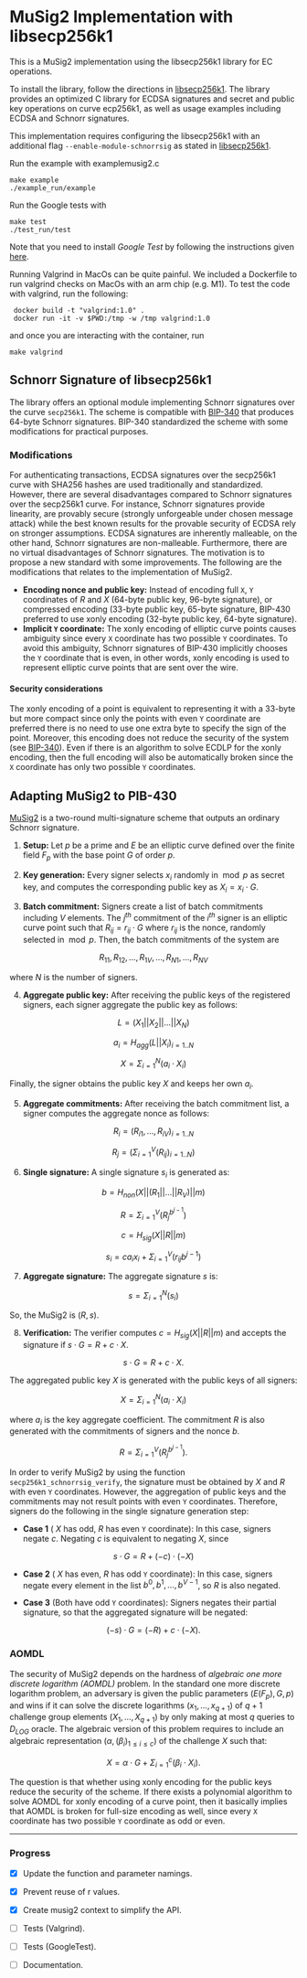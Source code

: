 # MuSig2 Implementation with libsecp256k1

This is a MuSig2 implementation using the libsecp256k1 library for EC operations.

To install the library, follow the directions in [libsecp256k1](https://github.com/bitcoin-core/secp256k1).
The library provides an optimized C library for ECDSA signatures and secret and public key operations on curve ecp256k1, as well as usage examples including ECDSA and Schnorr signatures.

This implementation requires configuring the libsecp256k1 with an additional flag `--enable-module-schnorrsig` as stated in [libsecp256k1](https://github.com/bitcoin-core/secp256k1).

Run the example with examplemusig2.c

```shell
make example
./example_run/example
```

Run the Google tests with

```shell
make test
./test_run/test
```

Note that you need to install *Google Test* by following the instructions given [here](https://google.github.io/googletest/).

Running Valgrind in MacOs can be quite painful.
We included a Dockerfile to run valgrind checks on MacOs with an arm chip (e.g. M1).
To test the code with valgrind, run the following:
```shell
 docker build -t "valgrind:1.0" .
 docker run -it -v $PWD:/tmp -w /tmp valgrind:1.0
```

and once you are interacting with the container, run
```shell
make valgrind
```

## Schnorr Signature of libsecp256k1
The library offers an optional module implementing Schnorr signatures over the curve `secp256k1`. 
The scheme is compatible with [BIP-340](https://github.com/bitcoin/bips/blob/master/bip-0340.mediawiki) that produces 64-byte Schnorr signatures. 
BIP-340 standardized the scheme with some modifications for practical purposes.

### Modifications
For authenticating transactions, ECDSA signatures over the secp256k1 curve with SHA256 hashes are used traditionally 
and standardized. 
However, there are several disadvantages compared to Schnorr signatures over the secp256k1 curve. 
For instance, Schnorr signatures provide linearity, are provably secure (strongly unforgeable under chosen message 
attack) while the best known results for the provable security of ECDSA rely on stronger assumptions.
ECDSA signatures are inherently malleable, on the other hand, Schnorr signatures are non-malleable. 
Furthermore, there are no virtual disadvantages of Schnorr signatures. 
The motivation is to propose a new standard with some improvements.
The following are the modifications that relates to the implementation of MuSig2.

- **Encoding nonce and public key:** Instead of encoding full `X`, `Y` coordinates of $R$ and $X$ (64-byte public 
  key, 96-byte signature), or compressed 
  encoding (33-byte public key, 65-byte signature, BIP-430 preferred to use xonly encoding (32-byte public key, 
  64-byte signature).
- **Implicit `Y` coordinate:** The xonly encoding of elliptic curve points causes ambiguity since every `X` coordinate has two possible `Y` coordinates.
  To avoid this ambiguity, Schnorr signatures of BIP-430 implicitly chooses the `Y` coordinate that is even, in 
  other words, xonly encoding is used to represent elliptic curve points that are sent over the wire.
#### Security considerations
The xonly encoding of a point is equivalent to representing it with a 33-byte but more compact since only the points with even `Y` coordinate are preferred there is no need to use one extra byte to specify the sign of the point. 
Moreover, this encoding does not reduce the security of the system (see [BIP-340](https://github.com/bitcoin/bips/blob/master/bip-0340.mediawiki#:~:text=Despite%20halving%20the,8%5D.)). 
Even if there is an algorithm to solve ECDLP for the xonly encoding, then the full encoding will also be 
automatically broken since the `X` coordinate has only two possible `Y` coordinates.


## Adapting MuSig2 to PIB-430
[MuSig2](https://eprint.iacr.org/2020/1261.pdf) 
is a two-round multi-signature scheme that outputs an ordinary Schnorr signature. 

1. **Setup:** Let $p$ be a prime and $E$ be an elliptic curve defined over the finite field $F_p$ with the base point $G$ of order $p$.

2. **Key generation:** Every signer selects $x_i$ randomly in $\bmod p$ as secret key, and computes the corresponding 
   public key as $X_i = x_i \cdot G$.

3. **Batch commitment:** Signers create a list of batch commitments including $V$ elements.
   The $j^{th}$ commitment of the $i^{th}$ signer is an elliptic curve point such that $R_{ij} = r_{ij} \cdot G$ where 
   $r_{ij}$ is the nonce, randomly selected in $\bmod p$. Then, the batch commitments of the system are

$$ {R_{11}, R_{12}, \ldots, R_{1V},\ldots, R_{N1}, \ldots, R_{NV}} $$

where $N$ is the number of signers.

4. **Aggregate public key:** After receiving the public keys of the registered signers, each signer aggregate the public key as follows:

$$ L = (X_1 || X_2 || \ldots || X_N) $$

$$ a_i = H_{agg}(L || X_i)_{i = 1..N} $$

$$ X = \Sigma_{i = 1}^{N} (a_i \cdot X_i) $$

Finally, the signer obtains the public key $X$ and keeps her own $a_i$.

5. **Aggregate commitments:** After receiving the batch commitment list, a signer computes the aggregate nonce as follows:

$$ R_i = (R_{i1}, \ldots, R_{iV})_{i = 1..N} $$

$$ R_j = (\Sigma_{i = 1}^{V} (R_{ij})_{i = 1..N}) $$

6. **Single signature:** A single signature $s_i$ is generated as:

$$ b = H_{non}(X || (R_1 || \ldots || R_V) || m) $$

$$ R = \Sigma_{i = 1}^{V}(R_j^{b^{j-1}}) $$

$$ c = H_{sig}(X || R || m) $$

$$ s_i = c  a_i x_i + \Sigma_{i = 1}^{V}(r_{ij}   b^{j-1})$$

7. **Aggregate signature:** The aggregate signature $s$ is:

$$ s = \Sigma_{i = 1}^{N}(s_i) $$

So, the MuSig2 is $(R, s)$.

8. **Verification:** The verifier computes $c = H_{sig}(X || R || m)$ and accepts the signature if $s \cdot G = R + c \cdot X$.

$$ s \cdot G = R + c \cdot X. $$

The aggregated public key $X$ is generated with the public keys of all signers:

$$ X = \Sigma_{i = 1}^{N} (a_i \cdot X_i) $$

where $a_i$ is the key aggregate coefficient.
The commitment $R$ is also generated with the commitments of signers and the nonce $b$.

$$ R = \Sigma_{i = 1}^{V}(R_j^{b^{j-1}}). $$

In order to verify MuSig2 by using the function `secp256k1_schnorrsig_verify`, the signature must be obtained by $X$ and $R$ with even `Y` coordinates.
However, the aggregation of public keys and the commitments may not result points with even `Y` coordinates. 
Therefore, signers do the following in the single signature generation step:


- **Case 1** ( $X$ has odd, $R$ has even `Y` coordinate): In this case, signers negate $c$. 
Negating $c$ is equivalent to negating $X$, since

$$ s \cdot G = R + (-c) \cdot (-X) $$

- **Case 2** ( $X$ has even, $R$ has odd `Y` coordinate): In this case, 
signers negate every element in the list $b^0, b^1, \ldots, b^{V-1}$, so $R$ is also negated.

- **Case 3** (Both have odd `Y` coordinates): Signers negates their partial signature, so that the aggregated signature will be negated:

$$ (-s) \cdot G = (-R) + c \cdot (-X). $$

### AOMDL
The security of MuSig2 depends on the hardness of *algebraic one more discrete logarithm (AOMDL)* problem. 
In the standard one more discrete logarithm problem, an adversary is given the public parameters $(E(F_p), G, p)$ and wins if it can solve the discrete logarithms $(x_1, \ldots, x_{q+1})$ of $q+1$ challenge group elements $(X_1, \ldots, X_{q+1})$ by only making at most $q$ queries to $D_{LOG}$ oracle.
The algebraic version of this problem requires to include an algebraic representation $(\alpha, (\beta_i)_{1 \leq i \leq c})$ 
of the challenge $X$ such that:

$$ X = \alpha \cdot G  + \Sigma_{i = 1}^{c}(\beta_i \cdot X_i). $$

The question is that whether using xonly encoding for the public keys reduce the security of the scheme.
If there exists a polynomial algorithm to solve AOMDL for xonly encoding of a curve point, then it basically implies that AOMDL is broken for full-size encoding as well, since every `X` coordinate has two possible `Y` coordinate as odd or even. 



___

### Progress

- [x] Update the function and parameter namings.
- [x] Prevent reuse of r values.
- [x] Create musig2 context to simplify the API.
- [ ] Tests (Valgrind).
- [ ] Tests (GoogleTest).
- [ ] Documentation.

